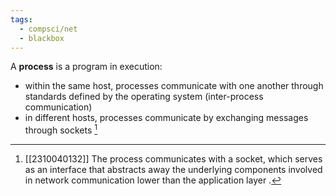 ```yaml
---
tags:
  - compsci/net
  - blackbox
---
```

A **process** is a program in execution:
- within the same host, processes communicate with one another through standards defined by the operating system (inter-process communication)
- in different hosts, processes communicate by exchanging messages through sockets [^1]

[^1]: [[2310040132]] The process communicates with a socket, which serves as an interface that abstracts away the underlying components involved in network communication lower than the application layer [^2].
[^2]: [[2310020159]] The application layer is the topmost layer within the model.